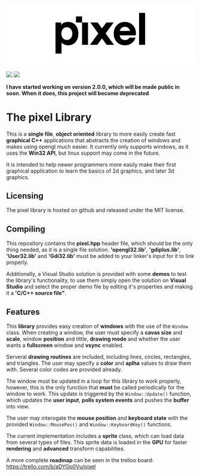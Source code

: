 <img src="pixel.jpg" width=1000>
 
<img src=https://img.shields.io/badge/License-MIT-brightgreen> <img src=https://img.shields.io/badge/Version-1.2-blue>

**I have started working on version 2.0.0, which will be made public in soon. When it does, this project will become deprecated**

# The pixel Library

This is a **single file**, **object oriented** library to more easily 
create fast **graphical C++** applications that abstracts the 
creation of windows and makes using opengl much easier. It
currently only supports windows, as it uses the **Win32 API**, but
linux support may come in the future.

It is intended to help newer programmers more easily make their 
first graphical application to learn the basics of 2d graphics, and
later 3d graphics.

## Licensing

The pixel library is hosted on github and released under the MIT license.

## Compiling

This repository contains the **pixel.hpp** header file, which 
should be the only thing needed, as it is a single file solution.
**'opengl32.lib'**, **'gdiplus.lib'**, **'User32.lib'** and **'Gdi32.lib'** 
must be added to your linker's input for it to link properly.

Additionally, a Visual Studio solution is provided with some
**demos** to test the library's functionality, to use them simply
open the solution on **Visual Studio** and select the proper demo
file by editing it's properties and making it a **'C/C++ source
file"**.

## Features

This **library** provides easy creation of **windows** with the use of
the `Window` class. When creating a window, the user must specify
a **cavas size** and **scale**, window **position** and tittle, **drawing mode** 
and whether the user wants a **fullscreen** window and **vsync** enabled.

Serveral **drawing routines** are included, including lines, circles,
rectangles, and triangles. The user may specify a **color** and **aplha** 
values to draw them with. Several color codes are provided already.

The window must be updated in a loop for this library to work properly,
however, this is the only function that **must** be called periodically 
for the window to work. This update is triggered by the `Window::Update()` 
function, which updates the **user input**, **polls system events** and 
pushes the **buffer** into view.

The user may interogate the **mouse position** and **keyboard state** 
with the provided `Window::MousePos()` and `Window::KeyboardKey()` functions.

The current implementation includes a **sprite** class, which can load data
from several types of files. This sprite data is loaded in the **GPU** for 
faster **rendering** and **advanced** transform capabilities.

A more complete **roadmap** can be seen in the trelloo board: https://trello.com/b/aDYGp0Vu/pixel
